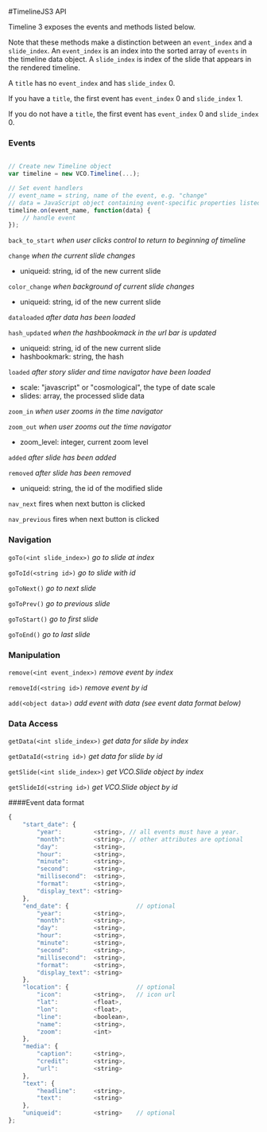 #TimelineJS3 API

Timeline 3 exposes the events and methods listed below.

Note that these methods make a distinction between an `event_index` and a `slide_index`.  An `event_index` is an index into the sorted array of `events` in the timeline data object.  A `slide_index` is index of the slide that appears in the rendered timeline.  

A `title` has no `event_index` and has `slide_index` 0.  

If you have a `title`, the first event has `event_index` 0 and `slide_index` 1.

If you do not have a `title`, the first event has `event_index` 0 and `slide_index` 0.


### Events

```javascript

// Create new Timeline object
var timeline = new VCO.Timeline(...);

// Set event handlers
// event_name = string, name of the event, e.g. "change"
// data = JavaScript object containing event-specific properties listed below
timeline.on(event_name, function(data) {
    // handle event
});
```

 `back_to_start` _when user clicks control to return to beginning of timeline_
 
 `change` _when the current slide changes_

* uniqueid: string, id of the new current slide

`color_change` _when background of current slide changes_

* uniqueid: string, id of the new current slide

`dataloaded` _after data has been loaded_

`hash_updated` _when the hashbookmack in the url bar is updated_

* uniqueid:  string, id of the new current slide
* hashbookmark: string, the hash

`loaded` _after story slider and time navigator have been loaded_

* scale: "javascript" or "cosmological", the type of date scale
* slides: array, the processed slide data

`zoom_in` _when user zooms in the time navigator_

`zoom_out` _when user zooms out the time navigator_

* zoom_level: integer, current zoom level

`added` _after slide has been added_

`removed` _after slide has been removed_

* uniqueid: string, the id of the modified slide

`nav_next` fires when next button is clicked

`nav_previous` fires when next button is clicked


### Navigation

`goTo(<int slide_index>)` _go to slide at index_

`goToId(<string id>)` _go to slide with id_

`goToNext()` _go to next slide_

`goToPrev()` _go to previous slide_

`goToStart()` _go to first slide_

`goToEnd()` _go to last slide_

### Manipulation

`remove(<int event_index>)` _remove event by index_

`removeId(<string id>)` _remove event by id_

`add(<object data>)` _add event with data (see event data format below)_

### Data Access

`getData(<int slide_index>)` _get data for slide by index_

`getDataId(<string id>)` _get data for slide by id_

`getSlide(<int slide_index>)` _get VCO.Slide object by index_

`getSlideId(<string id>)` _get VCO.Slide object by id_


####Event data format
```javascript
{
    "start_date": {
        "year":			<string>, // all events must have a year. 
        "month":		<string>, // other attributes are optional
        "day": 			<string>, 
        "hour": 		<string>,
        "minute": 		<string>,
        "second": 		<string>,
        "millisecond": 	<string>,
        "format": 		<string>,
        "display_text": <string>
    },
    "end_date": {                   // optional
        "year":			<string>,
        "month":		<string>,
        "day": 			<string>,
        "hour": 		<string>,
        "minute": 		<string>,
        "second": 		<string>,
        "millisecond": 	<string>,
        "format": 		<string>,
        "display_text": <string>
    },
    "location": {                   // optional
        "icon":         <string>,   // icon url
        "lat":          <float>,   
        "lon":          <float>,
        "line":         <boolean>,
        "name":         <string>,
        "zoom":         <int>
    },
    "media": {
        "caption":      <string>,
        "credit":       <string>,
        "url":          <string>
    },
    "text": {
        "headline":     <string>,
        "text":         <string>
    },
    "uniqueid":         <string>    // optional
};
```

